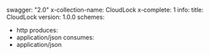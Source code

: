 swagger: "2.0"
x-collection-name: CloudLock
x-complete: 1
info:
  title: CloudLock
  version: 1.0.0
schemes:
- http
produces:
- application/json
consumes:
- application/json